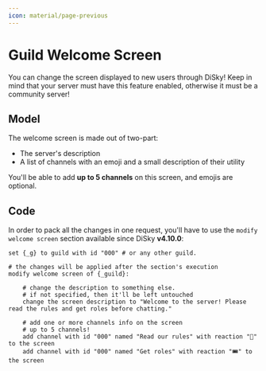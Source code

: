```yaml
---
icon: material/page-previous
---
```


# Guild Welcome Screen

You can change the screen displayed to new users through DiSky! Keep in mind that your server must have this feature enabled, otherwise it must be a community server!

## Model

The welcome screen is made out of two-part:

* The server's description
* A list of channels with an emoji and a small description of their utility

You'll be able to add **up to 5 channels** on this screen, and emojis are optional.

## Code

In order to pack all the changes in one request, you'll have to use the `modify welcome screen` section available since DiSky **v4.10.0**:

```applescript
set {_g} to guild with id "000" # or any other guild.

# the changes will be applied after the section's execution
modify welcome screen of {_guild}:
    
    # change the description to something else.
    # if not specified, then it'll be left untouched
    change the screen description to "Welcome to the server! Please read the rules and get roles before chatting."
    
    # add one or more channels info on the screen
    # up to 5 channels!
    add channel with id "000" named "Read our rules" with reaction "📜" to the screen
    add channel with id "000" named "Get roles" with reaction "🎟️" to the screen
```
